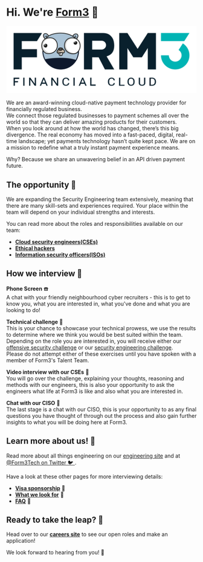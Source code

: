 # Hi. We're [Form3](https://www.form3.tech/) 👋

![Our Logo](./assets/form3-logo-gopher.png)

We are an award-winning cloud-native payment technology provider for financially regulated business.<br>
We connect those regulated businesses to payment schemes all over the world so that they can deliver amazing products for their customers. <br>
When you look around at how the world has changed, there’s this big divergence. The real economy has moved into a fast-paced, digital, real-time landscape; yet payments technology hasn’t quite kept pace. We are on a mission to redefine what a truly instant payment experience means. 

Why? Because we share an unwavering belief in an API driven payment future.

## The opportunity 🎉
We are expanding the Security Engineering team extensively, meaning that there are many skill-sets and experiences required. Your place within the team will depend on your individual strengths and interests.

You can read more about the roles and responsibilities available on our team:
- **[Cloud security engineers(CSEs)](./roles/cse.md)**
- **[Ethical hackers](./roles/ethical_hacker.md)**
- **[Information security officers(ISOs)](./roles/iso.md)**

## How we interview 🤝

**Phone Screen** ☎️ <br> 
A chat with your friendly neighbourhood cyber recruiters - this is to get to know you, what you are interested in, what you've done and what you are looking to do!

**Technical challenge** 🏡 <br>
This is your chance to showcase your technical prowess, we use the results to determine where we think you would be best suited within the team.\
Depending on the role you are interested in, you will receive either our [offensive security challenge](https://github.com/form3tech-oss/security-interview) or our [security engineering challenge](https://github.com/form3tech-oss/innsecure).\
Please do not attempt either of these exercises until you have spoken with a member of Form3's Talent Team.

**Video interview with our CSEs** 🎥 <br>
You will go over the challenge, explaining your thoughts, reasoning and methods with our engineers, this is also your opportunity to ask the engineers what life at Form3 is like and also what you are interested in.

**Chat with our CISO** 🎥 <br>
The last stage is a chat with our CISO, this is your opportunity to as any final questions you have thought of through out the process and also gain further insights to what you will be doing here at Form3.

## Learn more about us! 🙌
Read more about all things engineering on our [engineering site](https://www.form3.tech/engineering) and at [@Form3Tech on Twitter 🐦 ](https://twitter.com/Form3Tech).

Have a look at these other pages for more interviewing details:
- **[Visa sponsorship](./pages/visa-sponsorship.md)** 🛫
- **[What we look for](./pages/what-we-look-for.md)** 🔎
- **[FAQ](./pages/faq.md)** 🤨

## Ready to take the leap? 💯 
Head over to our **[careers site](https://www.form3.tech/careers)** to see our open roles and make an application! 

We look forward to hearing from you! 🥳

